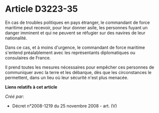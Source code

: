 # Article D3223-35

En cas de troubles politiques en pays étranger, le commandant de force maritime peut recevoir, pour leur donner asile, les
personnes fuyant un danger imminent et qui ne peuvent se réfugier sur des navires de leur nationalité.

Dans ce cas, et à moins d'urgence, le commandant de force maritime s'entend préalablement avec les représentants
diplomatiques ou consulaires de France.

Il prend toutes les mesures nécessaires pour empêcher ces personnes de communiquer avec la terre et les débarque, dès que les
circonstances le permettent, dans un lieu où leur sécurité n'est plus menacée.

**Liens relatifs à cet article**

_Créé par_:

  - Décret n°2008-1219 du 25 novembre 2008 - art. (V)
